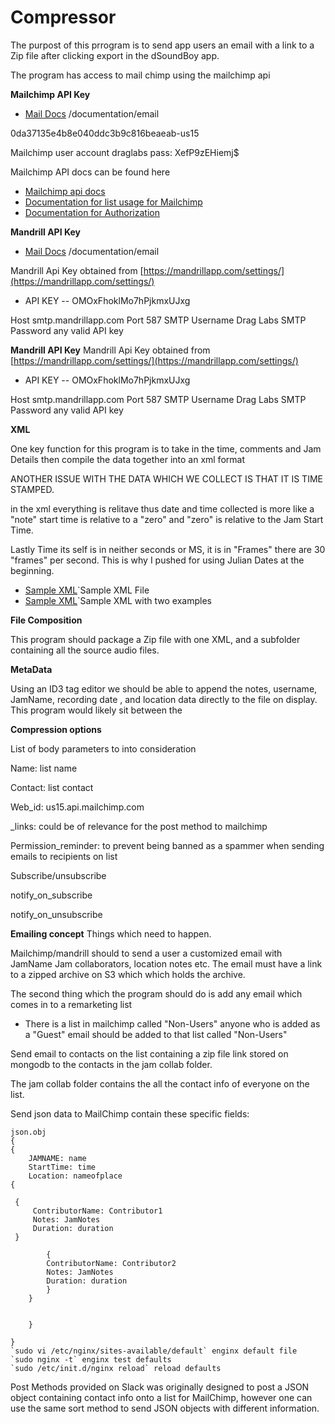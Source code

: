 # Compressor

The purpost of this prrogram is to send app users an email with a link to a 
Zip file after clicking export in the dSoundBoy app. 

The program has access to mail chimp using the mailchimp api


**Mailchimp API Key**
*  [Mail Docs](ducumentation/email.md) /documentation/email

0da37135e4b8e040ddc3b9c816beaeab-us15

Mailchimp user account
draglabs
pass:  XefP9zEHiemj$

Mailchimp API docs can be found here

* [Mailchimp api docs](http://developer.mailchimp.com/documentation/mailchimp/reference/overview/) 
* [Documentation for list usage for Mailchimp](http://developer.mailchimp.com/documentation/mailchimp/reference/lists/)
* [Documentation for Authorization](http://developer.mailchimp.com/documentation/mailchimp/reference/authorized-apps/#)

**Mandrill API Key**

*  [Mail Docs](ducumentation/email.md) /documentation/email

Mandrill Api Key obtained from [https://mandrillapp.com/settings/](https://mandrillapp.com/settings/)

* API KEY --  OMOxFhoklMo7hPjkmxUJxg

Host smtp.mandrillapp.com
Port 587
SMTP Username Drag Labs
SMTP Password any valid API key

**Mandrill API Key**
Mandrill Api Key obtained from [https://mandrillapp.com/settings/](https://mandrillapp.com/settings/)

* API KEY --  OMOxFhoklMo7hPjkmxUJxg

Host smtp.mandrillapp.com
Port 587
SMTP Username Drag Labs
SMTP Password any valid API key

**XML**  

One key function for this program is to take in the time, comments and Jam Details then
compile the data together into an xml format

ANOTHER ISSUE WITH THE DATA WHICH WE COLLECT IS THAT IT IS TIME STAMPED. 

in the xml everything is relitave thus date and time collected is more like a "note"
start time is relative to a "zero" and "zero" is relative to the Jam Start Time. 

Lastly Time its self is in neither seconds or MS, it is in "Frames" there are 30 "frames" per second. 
This is why I pushed for using Julian Dates at the beginning. 

* [Sample XML](SampleXML.xml)`Sample XML File
* [Sample XML](SampleTwoTrackXML.xml)`Sample XML with two examples

**File Composition**

This program should package a Zip file with one XML, and a subfolder containing all the source audio files. 

**MetaData**

Using an ID3 tag editor we should be able to append the notes, username, JamName, recording date , and location data 
    directly to the file on display. This program would likely sit between the 

**Compression options**



List of body parameters to into consideration

Name: list name

Contact: list contact

Web_id: us15.api.mailchimp.com

_links: could be of relevance for the post method to mailchimp

Permission_reminder: to prevent being banned as a spammer when sending emails to recipients on list

Subscribe/unsubscribe

notify_on_subscribe

notify_on_unsubscribe

**Emailing concept**
Things which need to happen. 

Mailchimp/mandrill should to send a user a customized email with JamName
Jam collaborators, location notes etc. The email must have a link to a 
zipped archive on S3 which which holds the archive. 

The second thing which the program should do is add any email which comes in to a remarketing list
   - There is a list in mailchimp called "Non-Users" anyone who is added
   as a "Guest" email should be added to that list called "Non-Users"


Send email to contacts on the list 
containing a zip file link stored on mongodb to the contacts in the jam collab folder.

The jam collab folder contains the all the contact info of everyone on the list. 

Send json data to MailChimp contain these specific fields:

    json.obj
    {
    {
        JAMNAME: name
        StartTime: time
        Location: nameofplace
    {
     
     {
         ContributorName: Contributor1
         Notes: JamNotes
         Duration: duration   
     }
     
            {
            ContributorName: Contributor2
            Notes: JamNotes
            Duration: duration
            }
        }
        
    
        } 

    }
    `sudo vi /etc/nginx/sites-available/default` enginx default file
    `sudo nginx -t` enginx test defaults
    `sudo /etc/init.d/nginx reload` reload defaults
 Post Methods provided on Slack was originally designed to post a JSON object 
 containing contact info onto a list for MailChimp, however one can use the same sort
 method to send JSON objects with different information.
